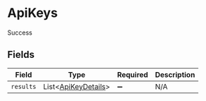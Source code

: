 # ApiKeys

Success


## Fields

| Field                                                       | Type                                                        | Required                                                    | Description                                                 |
| ----------------------------------------------------------- | ----------------------------------------------------------- | ----------------------------------------------------------- | ----------------------------------------------------------- |
| `results`                                                   | List<[ApiKeyDetails](../../models/shared/ApiKeyDetails.md)> | :heavy_minus_sign:                                          | N/A                                                         |